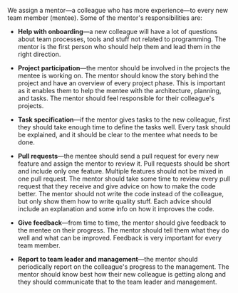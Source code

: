 We assign a mentor—a colleague who has more experience—to every new team member (mentee). Some of the mentor's responsibilities are:

* **Help with onboarding**—a new colleague will have a lot of questions about team processes, tools and stuff not related to programming. The mentor is the first person who should help them and lead them in the right direction.

* **Project participation**—the mentor should be involved in the projects the mentee is working on. The mentor should know the story behind the project and have an overview of every project phase. This is important as it enables them to help the mentee with the architecture, planning, and tasks. The mentor should feel responsible for their colleague's projects.

* **Task specification**—if the mentor gives tasks to the new colleague, first they should take enough time to define the tasks well. Every task should be explained, and it should be clear to the mentee what needs to be done.

* **Pull requests**—the mentee should send a pull request for every new feature and assign the mentor to review it. Pull requests should be short and include only one feature. Multiple features should not be mixed in one pull request. The mentor should take some time to review every pull request that they receive and give advice on how to make the code better. The mentor should not write the code instead of the colleague, but only show them how to write quality stuff. Each advice should include an explanation and some info on how it improves the code.

* **Give feedback**—from time to time, the mentor should give feedback to the mentee on their progress. The mentor should tell them what they do well and what can be improved. Feedback is very important for every team member.

* **Report to team leader and management**—the mentor should periodically report on the colleague's progress to the management. The mentor should know best how their new colleague is getting along and they should communicate that to the team leader and management.
